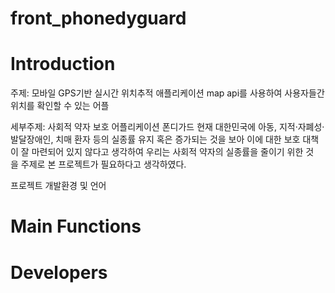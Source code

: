 # front_phonedyguard

# Introduction
주제: 모바일 GPS기반 실시간 위치추적 애플리케이션
map api를 사용하여 사용자들간 위치를 확인할 수 있는 어플

세부주제: 사회적 약자 보호 어플리케이션 폰디가드
현재 대한민국에 아동, 지적·자폐성·발달장애인, 치매 환자 등의 실종률 유지 혹은 증가되는 것을 보아 이에 대한 보호 대책이 잘 마련되어 있지 않다고 생각하여 우리는 사회적 약자의 실종률을 줄이기 위한 것을 주제로 본 프로젝트가 필요하다고 생각하였다. 

프로젝트 개발환경 및 언어


# Main Functions

# Developers
